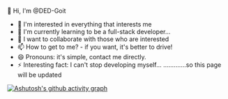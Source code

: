 👋 Hi, I'm @DED-Goit

- 👀 I'm interested in everything that interests me
- 🌱 I'm currently learning to be a full-stack developer...
- 💞️ I want to collaborate with those who are interested
- 📫 How to get to me? - if you want, it's better to drive!
- 😄 Pronouns: it's simple, contact me directly.
- ⚡ Interesting fact: I can't stop developing myself...
  .............so this page will be updated


<!---
Ded-Goit/Ded-Goit is a ✨ special ✨ repository because its `README.md` (this file) appears on your GitHub profile.
You can click the Preview link to take a look at your changes.
--->
[![Ashutosh's github activity graph](https://github-readme-activity-graph.vercel.app/graph?username=Ded-Goit&bg_color=d1e0ff&color=302c63&line=799e4c&point=403d3d&area=true&hide_border=true)](https://github.com/ashutosh00710/github-readme-activity-graph)
